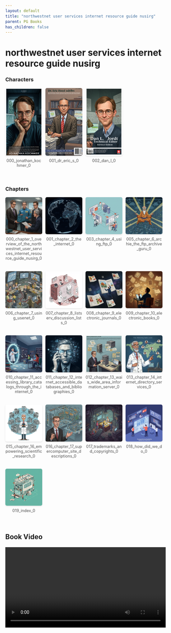 ```yaml
---
layout: default
title: "northwestnet user services internet resource guide nusirg"
parent: PG Books
has_children: false
---
```



<style>
.image-gallery {
  display: flex;
  flex-wrap: wrap;
  justify-content: space-between;
  margin-bottom: 20px;
}

.image-row {
  display: flex;
  justify-content: flex-start;
  width: 100%;
  margin-bottom: 20px;
}

.image-item {
  width: 23%;
  margin-right: 2%;
  text-align: center;
}

.image-item:last-child {
  margin-right: 0;
}

.image-item img {
  width: 100%;
  height: auto;
  object-fit: cover;
  border-radius: 5px;
  box-shadow: 0 2px 4px rgba(0,0,0,0.1);
}

.image-item p {
  margin-top: 5px;
  font-size: 0.9em;
  color: #555;
}

.video-container {
  margin: 20px 0;
}
</style>


# northwestnet user services internet resource guide nusirg

<h3>Characters</h3>
<div class="image-gallery">
<div class="image-row">
  <div class="image-item">
    <img src="../../assets/pg_books_ai_generated_photos/northwestnet_user_services_internet_resource_guide_nusirg/characters/000_jonathan_kochmer_0.png" alt="000_jonathan_kochmer_0">
    <p>000_jonathan_kochmer_0</p>
  </div>
  <div class="image-item">
    <img src="../../assets/pg_books_ai_generated_photos/northwestnet_user_services_internet_resource_guide_nusirg/characters/001_dr_eric_s_0.png" alt="001_dr_eric_s_0">
    <p>001_dr_eric_s_0</p>
  </div>
  <div class="image-item">
    <img src="../../assets/pg_books_ai_generated_photos/northwestnet_user_services_internet_resource_guide_nusirg/characters/002_dan_l_0.png" alt="002_dan_l_0">
    <p>002_dan_l_0</p>
  </div>
</div>
</div>

<h3>Chapters</h3>
<div class="image-gallery">
<div class="image-row">
  <div class="image-item">
    <img src="../../assets/pg_books_ai_generated_photos/northwestnet_user_services_internet_resource_guide_nusirg/chapters/000_chapter_1_overview_of_the_northwestnet_user_services_internet_resource_guide_nusirg_0.png" alt="000_chapter_1_overview_of_the_northwestnet_user_services_internet_resource_guide_nusirg_0">
    <p>000_chapter_1_overview_of_the_northwestnet_user_services_internet_resource_guide_nusirg_0</p>
  </div>
  <div class="image-item">
    <img src="../../assets/pg_books_ai_generated_photos/northwestnet_user_services_internet_resource_guide_nusirg/chapters/001_chapter_2_the_internet_0.png" alt="001_chapter_2_the_internet_0">
    <p>001_chapter_2_the_internet_0</p>
  </div>
  <div class="image-item">
    <img src="../../assets/pg_books_ai_generated_photos/northwestnet_user_services_internet_resource_guide_nusirg/chapters/003_chapter_4_using_ftp_0.png" alt="003_chapter_4_using_ftp_0">
    <p>003_chapter_4_using_ftp_0</p>
  </div>
  <div class="image-item">
    <img src="../../assets/pg_books_ai_generated_photos/northwestnet_user_services_internet_resource_guide_nusirg/chapters/005_chapter_6_archie_the_ftp_archive_guru_0.png" alt="005_chapter_6_archie_the_ftp_archive_guru_0">
    <p>005_chapter_6_archie_the_ftp_archive_guru_0</p>
  </div>
</div>
<div class="image-row">
  <div class="image-item">
    <img src="../../assets/pg_books_ai_generated_photos/northwestnet_user_services_internet_resource_guide_nusirg/chapters/006_chapter_7_using_usenet_0.png" alt="006_chapter_7_using_usenet_0">
    <p>006_chapter_7_using_usenet_0</p>
  </div>
  <div class="image-item">
    <img src="../../assets/pg_books_ai_generated_photos/northwestnet_user_services_internet_resource_guide_nusirg/chapters/007_chapter_8_listserv_discussion_lists_0.png" alt="007_chapter_8_listserv_discussion_lists_0">
    <p>007_chapter_8_listserv_discussion_lists_0</p>
  </div>
  <div class="image-item">
    <img src="../../assets/pg_books_ai_generated_photos/northwestnet_user_services_internet_resource_guide_nusirg/chapters/008_chapter_9_electronic_journals_0.png" alt="008_chapter_9_electronic_journals_0">
    <p>008_chapter_9_electronic_journals_0</p>
  </div>
  <div class="image-item">
    <img src="../../assets/pg_books_ai_generated_photos/northwestnet_user_services_internet_resource_guide_nusirg/chapters/009_chapter_10_electronic_books_0.png" alt="009_chapter_10_electronic_books_0">
    <p>009_chapter_10_electronic_books_0</p>
  </div>
</div>
<div class="image-row">
  <div class="image-item">
    <img src="../../assets/pg_books_ai_generated_photos/northwestnet_user_services_internet_resource_guide_nusirg/chapters/010_chapter_11_accessing_library_catalogs_through_the_internet_0.png" alt="010_chapter_11_accessing_library_catalogs_through_the_internet_0">
    <p>010_chapter_11_accessing_library_catalogs_through_the_internet_0</p>
  </div>
  <div class="image-item">
    <img src="../../assets/pg_books_ai_generated_photos/northwestnet_user_services_internet_resource_guide_nusirg/chapters/011_chapter_12_internet_accessible_databases_and_bibliographies_0.png" alt="011_chapter_12_internet_accessible_databases_and_bibliographies_0">
    <p>011_chapter_12_internet_accessible_databases_and_bibliographies_0</p>
  </div>
  <div class="image-item">
    <img src="../../assets/pg_books_ai_generated_photos/northwestnet_user_services_internet_resource_guide_nusirg/chapters/012_chapter_13_wais_wide_area_information_server_0.png" alt="012_chapter_13_wais_wide_area_information_server_0">
    <p>012_chapter_13_wais_wide_area_information_server_0</p>
  </div>
  <div class="image-item">
    <img src="../../assets/pg_books_ai_generated_photos/northwestnet_user_services_internet_resource_guide_nusirg/chapters/013_chapter_14_internet_directory_services_0.png" alt="013_chapter_14_internet_directory_services_0">
    <p>013_chapter_14_internet_directory_services_0</p>
  </div>
</div>
<div class="image-row">
  <div class="image-item">
    <img src="../../assets/pg_books_ai_generated_photos/northwestnet_user_services_internet_resource_guide_nusirg/chapters/015_chapter_16_empowering_scientific_research_0.png" alt="015_chapter_16_empowering_scientific_research_0">
    <p>015_chapter_16_empowering_scientific_research_0</p>
  </div>
  <div class="image-item">
    <img src="../../assets/pg_books_ai_generated_photos/northwestnet_user_services_internet_resource_guide_nusirg/chapters/016_chapter_17_supercomputer_site_descriptions_0.png" alt="016_chapter_17_supercomputer_site_descriptions_0">
    <p>016_chapter_17_supercomputer_site_descriptions_0</p>
  </div>
  <div class="image-item">
    <img src="../../assets/pg_books_ai_generated_photos/northwestnet_user_services_internet_resource_guide_nusirg/chapters/017_trademarks_and_copyrights_0.png" alt="017_trademarks_and_copyrights_0">
    <p>017_trademarks_and_copyrights_0</p>
  </div>
  <div class="image-item">
    <img src="../../assets/pg_books_ai_generated_photos/northwestnet_user_services_internet_resource_guide_nusirg/chapters/018_how_did_we_do_0.png" alt="018_how_did_we_do_0">
    <p>018_how_did_we_do_0</p>
  </div>
</div>
<div class="image-row">
  <div class="image-item">
    <img src="../../assets/pg_books_ai_generated_photos/northwestnet_user_services_internet_resource_guide_nusirg/chapters/019_index_0.png" alt="019_index_0">
    <p>019_index_0</p>
  </div>
</div>
</div>

<h2>Book Video</h2>
<div class="video-container">
  <video controls width="100%">
    <source src="../../assets/pg_books_ai_generated_videos/northwestnet_user_services_internet_resource_guide_nusirg.mp4" type="video/mp4">
    Your browser does not support the video tag.
  </video>
</div>

